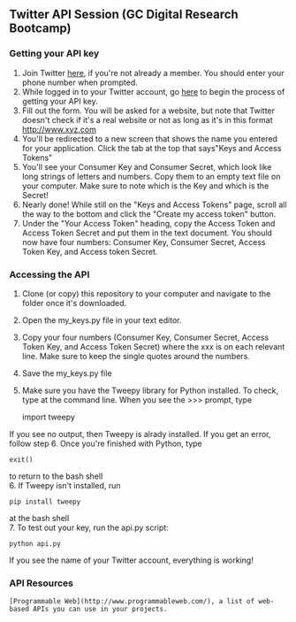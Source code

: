 ## Twitter API Session (GC Digital Research Bootcamp)

### Getting your API key

1. Join Twitter [here](https://twitter.com/signup?lang=en), if you're not already a member. You should enter your phone number when prompted. 
2. While logged in to your Twitter account, go [here](https://dev.twitter.com/apps/new) to begin the process of getting your API key.
3. Fill out the form. You will be asked for a website, but note that Twitter doesn't check if it's a real website or not as long as it's in this format http://www.xyz.com
4. You'll be redirected to a new screen that shows the name you entered for your application. Click the tab at the top that says"Keys and Access Tokens"
5. You'll see your Consumer Key and Consumer Secret, which look like long strings of letters and numbers. Copy them to an empty text file on your computer. Make sure to note which is the Key and which is the Secret!
6. Nearly done! While still on the "Keys and Access Tokens" page, scroll all the way to the bottom and click the "Create my access token" button.
7. Under the "Your Access Token" heading, copy the Access Token and Access Token Secret and put them in the text document. You should now  have four numbers: Consumer Key, Consumer Secret, Access Token Key, and Access token Secret.

### Accessing the API

1. Clone (or copy) this repository to your computer and navigate to the folder once it's downloaded.  
2. Open the my_keys.py file in your text editor.  
3. Copy your four numbers (Consumer Key, Consumer Secret, Access Token Key, and Access Token Secret) where the xxx is on each relevant line. Make sure to keep the single quotes around the numbers.  
4. Save the my_keys.py file
5. Make sure you have the Tweepy library for Python installed. To check, type
 at the command line. When you see the >>> prompt, type

    import tweepy

 If you see no output, then Tweepy is alrady installed. If you get an error, follow step 6. Once you're finished with Python, type

    exit()

 to return to the bash shell  
6. If Tweepy isn't installed, run

	pip install tweepy

at the bash shell  
7. To test out your key, run the api.py script:

	python api.py

If you see the name of your Twitter account, everything is working!




### API Resources

	[Programmable Web](http://www.programmableweb.com/), a list of web-based APIs you can use in your projects.
